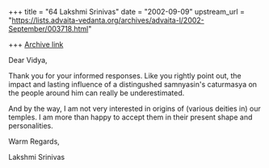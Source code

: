 +++
title = "64 Lakshmi Srinivas"
date = "2002-09-09"
upstream_url = "https://lists.advaita-vedanta.org/archives/advaita-l/2002-September/003718.html"

+++
[Archive link](https://lists.advaita-vedanta.org/archives/advaita-l/2002-September/003718.html)

Dear Vidya,

Thank you for your informed responses. Like you rightly point out, the
impact and lasting influence of a distingushed samnyasin's caturmasya on
the people around him can really be underestimated.

And by the way, I am not very interested in origins of (various deities in)
our temples. I am more than happy to accept them in their present shape and
personalities.

Warm Regards,

Lakshmi Srinivas

